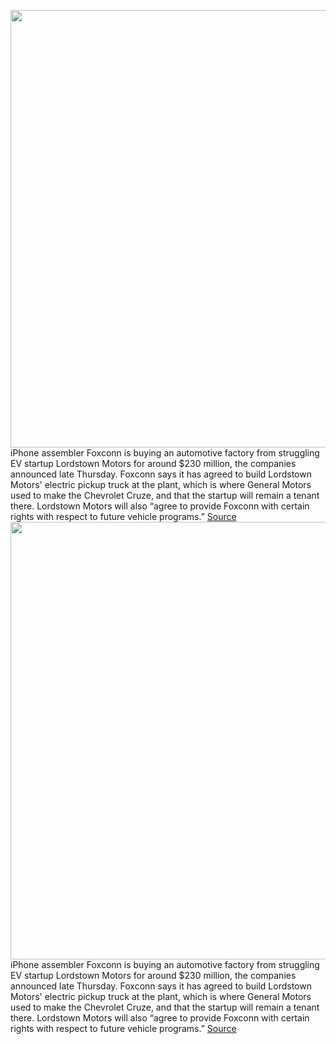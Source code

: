<img src='https://cdn.vox-cdn.com/thumbor/XI2rgM-qmD9rWo-B9TUtAoE87jk=/0x0:4000x2661/1200x800/filters:focal(1680x1011:2320x1651)/cdn.vox-cdn.com/uploads/chorus_image/image/69931851/1232963349.0.jpg' width='700px' /><br/>
iPhone assembler Foxconn is buying an automotive factory from struggling EV startup Lordstown Motors for around $230 million, the companies announced late Thursday. Foxconn says it has agreed to build Lordstown Motors' electric pickup truck at the plant, which is where General Motors used to make the Chevrolet Cruze, and that the startup will remain a tenant there. Lordstown Motors will also “agree to provide Foxconn with certain rights with respect to future vehicle programs.”
<a href='https://www.theverge.com/2021/9/30/22702322/lordstown-motors-foxconn-ohio-electric-vehicles'> Source <a/><img src='https://cdn.vox-cdn.com/thumbor/XI2rgM-qmD9rWo-B9TUtAoE87jk=/0x0:4000x2661/1200x800/filters:focal(1680x1011:2320x1651)/cdn.vox-cdn.com/uploads/chorus_image/image/69931851/1232963349.0.jpg' width='700px' /><br/>
iPhone assembler Foxconn is buying an automotive factory from struggling EV startup Lordstown Motors for around $230 million, the companies announced late Thursday. Foxconn says it has agreed to build Lordstown Motors' electric pickup truck at the plant, which is where General Motors used to make the Chevrolet Cruze, and that the startup will remain a tenant there. Lordstown Motors will also “agree to provide Foxconn with certain rights with respect to future vehicle programs.”
<a href='https://www.theverge.com/2021/9/30/22702322/lordstown-motors-foxconn-ohio-electric-vehicles'> Source <a/>